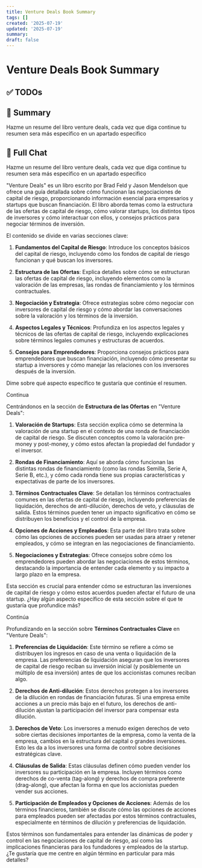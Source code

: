 ```yaml
---
title: Venture Deals Book Summary
tags: []
created: '2025-07-19'
updated: '2025-07-19'
summary:
draft: false
---
```


# Venture Deals Book Summary

## ✅ TODOs


## 📌 Summary
Hazme un resume del libro venture deals, cada vez que diga continue tu resumen sera más especifico en un apartado especifico

## 🧠 Full Chat


Hazme un resume del libro venture deals, cada vez que diga continue tu resumen sera más especifico en un apartado especifico

"Venture Deals" es un libro escrito por Brad Feld y Jason Mendelson que ofrece una guía detallada sobre cómo funcionan las negociaciones de capital de riesgo, proporcionando información esencial para empresarios y startups que buscan financiación. El libro aborda temas como la estructura de las ofertas de capital de riesgo, cómo valorar startups, los distintos tipos de inversores y cómo interactuar con ellos, y consejos prácticos para negociar términos de inversión.

El contenido se divide en varias secciones clave:

1. **Fundamentos del Capital de Riesgo**: Introduce los conceptos básicos del capital de riesgo, incluyendo cómo los fondos de capital de riesgo funcionan y qué buscan los inversores.

2. **Estructura de las Ofertas**: Explica detalles sobre cómo se estructuran las ofertas de capital de riesgo, incluyendo elementos como la valoración de las empresas, las rondas de financiamiento y los términos contractuales.

3. **Negociación y Estrategia**: Ofrece estrategias sobre cómo negociar con inversores de capital de riesgo y cómo abordar las conversaciones sobre la valoración y los términos de la inversión.

4. **Aspectos Legales y Técnicos**: Profundiza en los aspectos legales y técnicos de las ofertas de capital de riesgo, incluyendo explicaciones sobre términos legales comunes y estructuras de acuerdos.

5. **Consejos para Emprendedores**: Proporciona consejos prácticos para emprendedores que buscan financiación, incluyendo cómo presentar su startup a inversores y cómo manejar las relaciones con los inversores después de la inversión.

Dime sobre qué aspecto específico te gustaría que continúe el resumen.

Continua

Centrándonos en la sección de **Estructura de las Ofertas** en "Venture Deals":

1. **Valoración de Startups**: Esta sección explica cómo se determina la valoración de una startup en el contexto de una ronda de financiación de capital de riesgo. Se discuten conceptos como la valoración pre-money y post-money, y cómo estos afectan la propiedad del fundador y el inversor.

2. **Rondas de Financiamiento**: Aquí se aborda cómo funcionan las distintas rondas de financiamiento (como las rondas Semilla, Serie A, Serie B, etc.), y cómo cada ronda tiene sus propias características y expectativas de parte de los inversores.

3. **Términos Contractuales Clave**: Se detallan los términos contractuales comunes en las ofertas de capital de riesgo, incluyendo preferencias de liquidación, derechos de anti-dilución, derechos de veto, y cláusulas de salida. Estos términos pueden tener un impacto significativo en cómo se distribuyen los beneficios y el control de la empresa.

4. **Opciones de Acciones y Empleados**: Esta parte del libro trata sobre cómo las opciones de acciones pueden ser usadas para atraer y retener empleados, y cómo se integran en las negociaciones de financiamiento.

5. **Negociaciones y Estrategias**: Ofrece consejos sobre cómo los emprendedores pueden abordar las negociaciones de estos términos, destacando la importancia de entender cada elemento y su impacto a largo plazo en la empresa.

Esta sección es crucial para entender cómo se estructuran las inversiones de capital de riesgo y cómo estos acuerdos pueden afectar el futuro de una startup. ¿Hay algún aspecto específico de esta sección sobre el que te gustaría que profundice más?

Continúa 

Profundizando en la sección sobre **Términos Contractuales Clave** en "Venture Deals":

1. **Preferencias de Liquidación**: Este término se refiere a cómo se distribuyen los ingresos en caso de una venta o liquidación de la empresa. Las preferencias de liquidación aseguran que los inversores de capital de riesgo reciban su inversión inicial (y posiblemente un múltiplo de esa inversión) antes de que los accionistas comunes reciban algo.

2. **Derechos de Anti-dilución**: Estos derechos protegen a los inversores de la dilución en rondas de financiación futuras. Si una empresa emite acciones a un precio más bajo en el futuro, los derechos de anti-dilución ajustan la participación del inversor para compensar esta dilución.

3. **Derechos de Veto**: Los inversores a menudo exigen derechos de veto sobre ciertas decisiones importantes de la empresa, como la venta de la empresa, cambios en la estructura del capital o grandes inversiones. Esto les da a los inversores una forma de control sobre decisiones estratégicas clave.

4. **Cláusulas de Salida**: Estas cláusulas definen cómo pueden vender los inversores su participación en la empresa. Incluyen términos como derechos de co-venta (tag-along) y derechos de compra preferente (drag-along), que afectan la forma en que los accionistas pueden vender sus acciones.

5. **Participación de Empleados y Opciones de Acciones**: Además de los términos financieros, también se discute cómo las opciones de acciones para empleados pueden ser afectadas por estos términos contractuales, especialmente en términos de dilución y preferencias de liquidación.

Estos términos son fundamentales para entender las dinámicas de poder y control en las negociaciones de capital de riesgo, así como las implicaciones financieras para los fundadores y empleados de la startup. ¿Te gustaría que me centre en algún término en particular para más detalles?